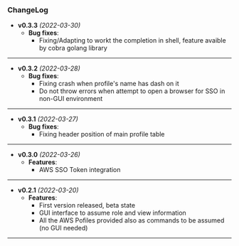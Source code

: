 <div id="top"></div>

### **ChangeLog**
- **v0.3.3** *(2022-03-30)*
  - **Bug fixes**: 
    - Fixing/Adapting to workt the completion in shell, feature avaible by cobra golang library
---
- **v0.3.2** *(2022-03-28)*
  - **Bug fixes**: 
    - Fixing crash when profile's name has dash on it
    - Do not throw errors when attempt to open a browser for SSO in non-GUI environment
---
- **v0.3.1** *(2022-03-27)*
  - **Bug fixes**: 
    - Fixing header position of main profile table
---
- **v0.3.0** *(2022-03-26)*
  - **Features**: 
    - AWS SSO Token integration
---
- **v0.2.1** *(2022-03-20)*
  - **Features**: 
    - First version released, beta state
    - GUI interface to assume role and view information
    - All the AWS Pofiles provided also as commands to be assumed (no GUI needed)
---
